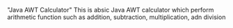  "Java AWT Calculator"
  This is  absic Java AWT calculator which perform arithmetic function such as addition, subtraction, multiplication, adn division
